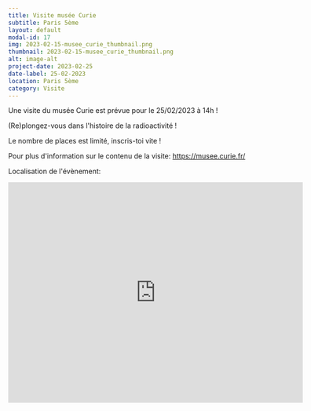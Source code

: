 ```yaml
---
title: Visite musée Curie
subtitle: Paris 5ème
layout: default
modal-id: 17
img: 2023-02-15-musee_curie_thumbnail.png
thumbnail: 2023-02-15-musee_curie_thumbnail.png
alt: image-alt
project-date: 2023-02-25
date-label: 25-02-2023
location: Paris 5ème
category: Visite
---
```


Une visite du musée Curie est prévue pour le 25/02/2023 à 14h !

(Re)plongez-vous dans l'histoire de la radioactivité ! 

Le nombre de places est limité, inscris-toi vite !

Pour plus d'information sur le contenu de la visite:
<a href="https://musee.curie.fr/" target="_blank">https://musee.curie.fr/</a>

Localisation de l'évènement:
<iframe src="https://www.google.com/maps/embed?pb=!1m18!1m12!1m3!1d2625.732321948593!2d2.342632515806819!3d48.84424430965659!2m3!1f0!2f0!3f0!3m2!1i1024!2i768!4f13.1!3m3!1m2!1s0x47e671e8378a4d8d%3A0x70ad8ef3a75309df!2sMus%C3%A9e%20Curie!5e0!3m2!1sfr!2sfr!4v1676668844447!5m2!1sfr!2sfr" width="600" height="450" style="border:0;" allowfullscreen="" loading="lazy" referrerpolicy="no-referrer-when-downgrade"></iframe>